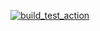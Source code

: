 [![build_test_action](https://github.com/Causland/Star-Finder-Telescope/actions/workflows/build_test.yml/badge.svg)](https://github.com/Causland/Star-Finder-Telescope/actions/workflows/build_test.yml)
